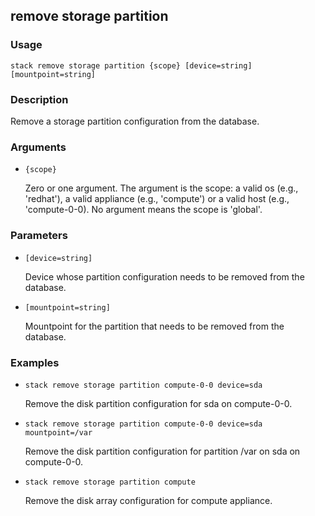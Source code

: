 ## remove storage partition

### Usage

`stack remove storage partition {scope} [device=string] [mountpoint=string]`

### Description

Remove a storage partition configuration from the database.

### Arguments

* `{scope}`

   Zero or one argument. The argument is the scope: a valid os (e.g.,
	'redhat'), a valid appliance (e.g., 'compute') or a valid host
	(e.g., 'compute-0-0). No argument means the scope is 'global'.


### Parameters
* `[device=string]`

   Device whose partition configuration needs to be removed from
	the database.
* `[mountpoint=string]`

   Mountpoint for the partition that needs to be removed from
	the database.

### Examples

* `stack remove storage partition compute-0-0 device=sda`

   Remove the disk partition configuration for sda on compute-0-0.

* `stack remove storage partition compute-0-0 device=sda mountpoint=/var`

   Remove the disk partition configuration for partition /var on sda on compute-0-0.

* `stack remove storage partition compute`

   Remove the disk array configuration for compute
	appliance.



